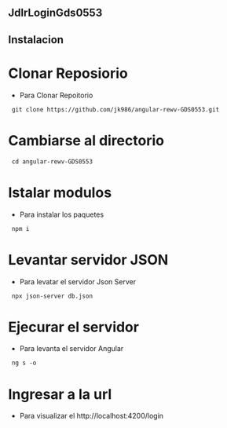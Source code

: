 ## JdlrLoginGds0553

## Instalacion

# Clonar Reposiorio
- Para Clonar Repoitorio
```
 git clone https://github.com/jk986/angular-rewv-GDS0553.git
```
# Cambiarse al directorio
```
 cd angular-rewv-GDS0553
```
# Istalar modulos
- Para instalar los paquetes
```
 npm i 
```
# Levantar servidor JSON
- Para levatar el servidor Json Server
```
 npx json-server db.json
```
# Ejecurar el servidor
- Para levanta el servidor Angular
```
 ng s -o
```
# Ingresar a la url 
- Para visualizar el 
http://localhost:4200/login

